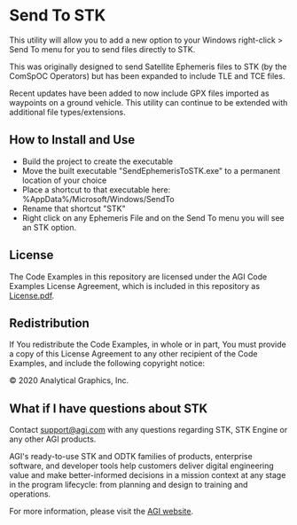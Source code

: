 # Send To STK

This utility will allow you to add a new option to your Windows right-click > Send To menu for you to send files directly to STK.

This was originally designed to send Satellite Ephemeris files to STK (by the ComSpOC Operators) but has been expanded to include TLE and TCE files.

Recent updates have been added to now include GPX files imported as waypoints on a ground vehicle.  This utility can continue to be extended with additional file types/extensions.

## How to Install and Use

* Build the project to create the executable
* Move the built executable "SendEphemerisToSTK.exe" to a permanent location of your choice
* Place a shortcut to that executable here: %AppData%/Microsoft/Windows/SendTo
* Rename that shortcut "STK"
* Right click on any Ephemeris File and on the Send To menu you will see an STK option.





## License

The Code Examples in this repository are licensed under the AGI Code Examples License Agreement, which is included in this repository as [License.pdf](License.pdf).

## Redistribution
If You redistribute the Code Examples, in whole or in part, You must provide a copy of this License Agreement to any other recipient of the Code Examples, and include the following copyright notice: 

© 2020 Analytical Graphics, Inc.

## What if I have questions about STK

Contact support@agi.com with any questions regarding STK, STK Engine or any other AGI products.

AGI's ready-to-use STK and ODTK families of products, enterprise software, and developer tools help customers deliver digital engineering value and make better-informed decisions in a mission context at any stage in the program lifecycle: from planning and design to training and operations.  

For more information, please visit the [AGI website](https://www.agi.com "AGI's Homepage"). 
